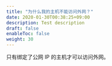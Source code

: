 ```yaml
---
title: "为什么我的主机不能访问外网？"
date: 2020-01-30T00:38:25+09:00
description: Test description
draft: false
enableToc: false
weight: 30
---
```


只有绑定了公网 IP 的主机才可以访问外网。

